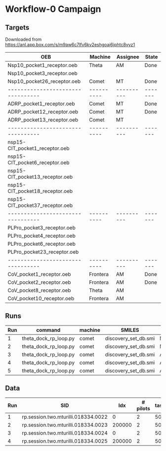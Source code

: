 # Workflow-0 Campaign

## Targets 

Downloaded from https://anl.app.box.com/s/m9aw6c7lfv6kv2eshgoaj6jphtc8vyz1

| OEB                             | Machine  | Assignee | State |
|---------------------------------|----------|----------|-------|
| Nsp10_pocket1_receptor.oeb      | Theta    | AM       | Done  |
| Nsp10_pocket3_receptor.oeb      |          |          |       |
| Nsp10_pocket26_receptor.oeb     | Comet    | MT       | Done  |
|---------------------------------|----------|----------|-------|
| ADRP_pocket1_receptor.oeb       | Comet    | MT       | Done  |
| ADRP_pocket12_receptor.oeb      | Comet    | MT       | Done  |
| ADRP_pocket13_receptor.oeb      | Comet    | MT       |       | 
|---------------------------------|----------|----------|-------|
| nsp15-CIT_pocket1_receptor.oeb  |          |          |       |
| nsp15-CIT_pocket6_receptor.oeb  |          |          |       |
| nsp15-CIT_pocket13_receptor.oeb |          |          |       |
| nsp15-CIT_pocket18_receptor.oeb |          |          |       |
| nsp15-CIT_pocket37_receptor.oeb |          |          |       |
|---------------------------------|----------|----------|-------|
| PLPro_pocket3_receptor.oeb      |          |          |       |
| PLPro_pocket4_receptor.oeb      |          |          |       |
| PLPro_pocket6_receptor.oeb      |          |          |       |
| PLPro_pocket23_receptor.oeb     |          |          |       |
|---------------------------------|----------|----------|-------|
| CoV_pocket1_receptor.oeb        | Frontera | AM       | Done  |
| CoV_pocket2_receptor.oeb        | Frontera | AM       | Done  |
| CoV_pocket8_receptor.oeb        | Theta    | AM       |       |
| CoV_pocket10_receptor.oeb       | Frontera | AM       |       |


## Runs

| Run | command                    | machine  | SMILES               | OEB                         |
|-----|----------------------------|----------|----------------------|-----------------------------|
| 1   | theta_dock_rp_loop.py      | comet    | discovery_set_db.smi | Nsp10_pocket26_receptor.oeb |
| 2   | theta_dock_rp_loop.py      | comet    | discovery_set_db.smi | Nsp10_pocket26_receptor.oeb |
| 3   | theta_dock_rp_loop.py      | comet    | discovery_set_db.smi | ADRP_pocket1_receptor.oeb   |
| 4   | theta_dock_rp_loop.py      | comet    | discovery_set_db.smi | ADRP_pocket1_receptor.oeb   |
| 5   | theta_dock_rp_loop.py     | comet    |  discovery_set_db.smi | ADRP_pocket13_receptor.oeb |

## Data

| Run | SID                                 | Idx    | # pilots | task/pilot | # Idx |
|-----|-------------------------------------|--------|----------|------------|-------|
| 1   | rp.session.two.mturilli.018334.0022 | 0      | 2        | 50         | 2000  |
| 2   | rp.session.two.mturilli.018334.0023 | 200000 | 2        | 50         | 2000  |
| 3   | rp.session.two.mturilli.018334.0024 | 0      | 2        | 50         | 2000  |
| 4   | rp.session.two.mturilli.018334.0025 | 200000 | 2        | 50         | 2000  |
